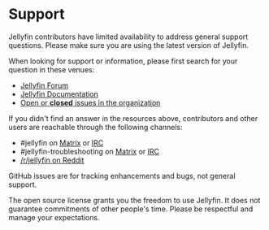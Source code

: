 # Support

Jellyfin contributors have limited availability to address general support
questions. Please make sure you are using the latest version of Jellyfin.

When looking for support or information, please first search for your
question in these venues:

* [Jellyfin Forum](https://forum.jellyfin.org)
* [Jellyfin Documentation](https://jellyfin.org/docs/)
* [Open or **closed** issues in the organization](https://github.com/issues?q=sort%3Aupdated-desc+org%3Ajellyfin+is%3Aissue+)

If you didn't find an answer in the resources above, contributors and other
users are reachable through the following channels:

* #jellyfin on [Matrix](https://matrix.to/#/#jellyfin:matrix.org%22) or [IRC](ircs://irc.libera.chat:6697/#jellyfin)
* #jellyfin-troubleshooting on [Matrix](https://matrix.to/#/#jellyfin-troubleshooting:matrix.org) or [IRC](ircs://irc.libera.chat:6697/#jellyfin-troubleshooting)
* [/r/jellyfin on Reddit](https://www.reddit.com/r/jellyfin)

GitHub issues are for tracking enhancements and bugs, not general support.

The open source license grants you the freedom to use Jellyfin.
It does not guarantee commitments of other people's time.
Please be respectful and manage your expectations.
